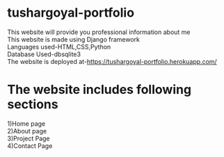 # tushargoyal-portfolio
This website will provide you professional information about me
<br>
This website is made using Django framework
<br>
Languages used-HTML,CSS,Python
<br>
Database Used-dbsqlite3
<br>
The website is deployed at-https://tushargoyal-portfolio.herokuapp.com/
<h1> The website includes following sections</h1>
1)Home page
<br>
2)About page
<br>
3)Project Page
<br>
4)Contact Page
<br>

